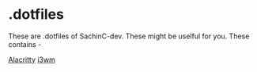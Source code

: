 # .dotfiles
These are .dotfiles of SachinC-dev. These might be uselful for you.
These contains -

[Alacritty](https://github.com/alacritty/alacritty)
[i3wm](https://github.com/i3)
